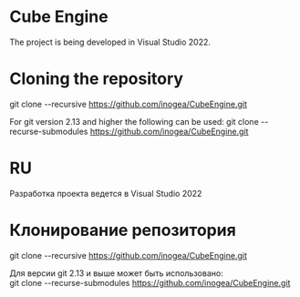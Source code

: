 # Cube Engine 



The project is being developed in Visual Studio 2022.

# Cloning the repository
git clone --recursive https://github.com/inogea/CubeEngine.git

For git version 2.13 and higher the following can be used:
git clone --recurse-submodules https://github.com/inogea/CubeEngine.git

# RU



Разработка проекта ведется в Visual Studio 2022

# Клонирование репозитория
git clone --recursive https://github.com/inogea/CubeEngine.git

Для версии git 2.13 и выше может быть использовано: \
git clone --recurse-submodules https://github.com/inogea/CubeEngine.git
